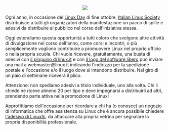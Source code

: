 <!--
.. title: Dillo con uno Sticker!
.. slug: dillo-con-uno-sticker
.. date: 2019-05-21 00:00:00
.. tags: 
.. category: 
.. link: 
.. description: 
.. type: text
.. image_copy: 
.. previewimage:
-->

<p style="text-align: center">
    <img style="max-width: 100%" src="/assets/posts/images/stickers.jpg">
</p>
<p>
    Ogni anno, in occasione del <a href="https://www.linuxday.it/">Linux Day</a> di fine ottobre, <a href="/">Italian Linux Society</a> distribuisce a tutti gli organizzatori della manifestazione un pacco di spille e adesivi da distribuire al pubblico nel corso dell'iniziativa stessa.
</p>
<p>
    Oggi estendiamo questa opportunità a tutti coloro che svolgono altre attività di divulgazione nel corso dell'anno, come corsi e incontri, o più semplicemente vogliono contribuire a promuovere Linux nel proprio ufficio o nella propria scuola. Chi vuole ricevere, gratuitamente, una busta di adesivi con <a href="https://www.linux.it/">il pinguino di linux.it</a> e con <a href="https://www.linux.it/usa-analizza-modifica-condividi">il logo del software libero</a> può inviare una mail a webmaster@linux.it indicando l'indirizzo per la spedizione postale e l'occasione e/o il luogo dove si intendono distribuire. Nel giro di un paio di settimane riceverà il plico.
</p>
<p>
    Attenzione: non spediamo adesivi a titolo individuale, uno alla volta. Chi li chiede ne riceve almeno 20 per tipo e deve impegnarsi a distribuirli ad altri, prendendo parte attiva nella promozione di Linux!
</p>
<p>
    Approfittiamo dell'occasione per ricordare a chi ha (o conosce) un negozio di informatica che offre assistenza su Linux che è ancora possibile chiedere <a href="https://www.linuxsi.com/partecipa/" rel="nofollow">l'adesivo di LinuxSi</a>, da attaccare alla propria vetrina per segnalare la propria disponibilità professionale.
</p>